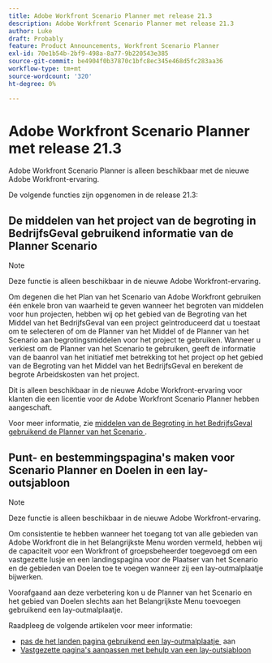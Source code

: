 ```yaml
---
title: Adobe Workfront Scenario Planner met release 21.3
description: Adobe Workfront Scenario Planner met release 21.3
author: Luke
draft: Probably
feature: Product Announcements, Workfront Scenario Planner
exl-id: 70e1b54b-2bf9-498a-8a77-9b220543e385
source-git-commit: be4904f0b37870c1bfc8ec345e468d5fc283aa36
workflow-type: tm+mt
source-wordcount: '320'
ht-degree: 0%

---
```


# Adobe Workfront Scenario Planner met release 21.3

Adobe Workfront Scenario Planner is alleen beschikbaar met de nieuwe Adobe Workfront-ervaring.

De volgende functies zijn opgenomen in de release 21.3:

## De middelen van het project van de begroting in BedrijfsGeval gebruikend informatie van de Planner Scenario

>[!NOTE]
>
>Deze functie is alleen beschikbaar in de nieuwe Adobe Workfront-ervaring.

Om degenen die het Plan van het Scenario van Adobe Workfront gebruiken één enkele bron van waarheid te geven wanneer het begroten van middelen voor hun projecten, hebben wij op het gebied van de Begroting van het Middel van het BedrijfsGeval van een project geïntroduceerd dat u toestaat om te selecteren of om de Planner van het Middel of de Planner van het Scenario aan begrotingsmiddelen voor het project te gebruiken. Wanneer u verkiest om de Planner van het Scenario te gebruiken, geeft de informatie van de baanrol van het initiatief met betrekking tot het project op het gebied van de Begroting van het Middel van het BedrijfsGeval en berekent de begrote Arbeidskosten van het project.

Dit is alleen beschikbaar in de nieuwe Adobe Workfront-ervaring voor klanten die een licentie voor de Adobe Workfront Scenario Planner hebben aangeschaft.

Voor meer informatie, zie [&#x200B; middelen van de Begroting in het BedrijfsGeval gebruikend de Planner van het Scenario &#x200B;](../../../manage-work/projects/define-a-business-case/budget-resources-in-business-case-use-scenario-planner.md).

## Punt- en bestemmingspagina&#39;s maken voor Scenario Planner en Doelen in een lay-outsjabloon

>[!NOTE]
>
>Deze functie is alleen beschikbaar in de nieuwe Adobe Workfront-ervaring.

Om consistentie te hebben wanneer het toegang tot van alle gebieden van Adobe Workfront die in het Belangrijkste Menu worden vermeld, hebben wij de capaciteit voor een Workfront of groepsbeheerder toegevoegd om een vastgezette lusje en een landingspagina voor de Plaatser van het Scenario en de gebieden van Doelen toe te voegen wanneer zij een lay-outmalplaatje bijwerken.

Voorafgaand aan deze verbetering kon u de Planner van het Scenario en het gebied van Doelen slechts aan het Belangrijkste Menu toevoegen gebruikend een lay-outmalplaatje.

Raadpleeg de volgende artikelen voor meer informatie:

* [&#x200B; pas de het landen pagina gebruikend een lay-outmalplaatje &#x200B;](../../../administration-and-setup/customize-workfront/use-layout-templates/customize-landing-page.md) aan
* [Vastgezette pagina&#39;s aanpassen met behulp van een lay-outsjabloon](../../../administration-and-setup/customize-workfront/use-layout-templates/customize-pinned-pages.md)

